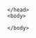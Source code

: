 <html>  
    <head>
        
    </head>
    <body>           
<script>
   const modbus = {
    "marca": "Khomp",
    "modelo": "IED302",
    "Tipo": "conversor",
    "Aplicação": "Sistemas solares",
    "Cliente": "TRT da 4 Região"
}

    const encodedData = encodeURIComponent(JSON.stringify(modbus))
    alert('https://thiago-ito.github.io/Thiago-Ito-Publico/modelos/=' + encodedData)
       
    fetch('https://thiago-ito.github.io/Thiago-Ito-Publico/modelos=' + encodedData)
    .then(res => res.text())
    .then(res => console.log(res))
    .catch(err => console.error(err))
</script>

    </body>
</html>
